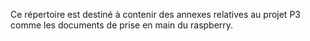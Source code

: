 Ce répertoire est destiné à contenir des annexes relatives au projet P3 comme les documents de prise en main du raspberry.
